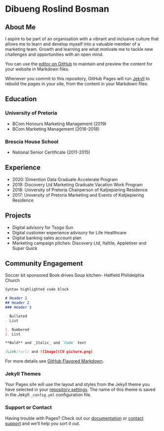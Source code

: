 # Dibueng Roslind Bosman

## About Me

I aspire to be part of an organisation with a vibrant and inclusive culture that allows me to learn and develop myself into a valuable member of a marketing team. Growth and learning are what motivate me to tackle new challenges and opportunities with an open mind.

You can use the [editor on GitHub](https://github.com/dibzrozb/Dibueng-Bosman/edit/master/README.md) to maintain and preview the content for your website in Markdown files.

Whenever you commit to this repository, GitHub Pages will run [Jekyll](https://jekyllrb.com/) to rebuild the pages in your site, from the content in your Markdown files.

## Education
### University of Pretoria
- BCom Honours Marketing Management (2019)
- BCom Marketing Management (2016-2018)
### Brescia House School 
- National Senior Certificate (2011-2015)

## Experience
- 2020: Dimention Data Graduate Accelerate Program
- 2019: Discovery Ltd Marketing Graduate Vacation Work Program 
- 2018: University of Pretoria Chairperson of Katjiepiering Residence
- 2017: University of Pretoria Marketing and Events of  Katjiepiering Residence 

## Projects 
- Digital advisory for Tsogo Sun
- Digital customer experience advisory for Life Healthcare
- Digital banking sales account plan
- Marketing campaign pitches: Discovery Ltd, Italtile, Appletiser and Super Quick

## Community Engagement
Soccer kit sponsored
Book drives
Soup kitchen- Hatfield Philidelphia Church 




```markdown
Syntax highlighted code block

# Header 1
## Header 2
### Header 3

- Bulleted
- List

1. Numbered
2. List

**Bold** and _Italic_ and `Code` text

[Link](url) and ![Image](CV picture.png)
```

For more details see [GitHub Flavored Markdown](https://guides.github.com/features/mastering-markdown/).

### Jekyll Themes

Your Pages site will use the layout and styles from the Jekyll theme you have selected in your [repository settings](https://github.com/dibzrozb/Dibueng-Bosman/settings). The name of this theme is saved in the Jekyll `_config.yml` configuration file.

### Support or Contact

Having trouble with Pages? Check out our [documentation](https://help.github.com/categories/github-pages-basics/) or [contact support](https://github.com/contact) and we’ll help you sort it out.
